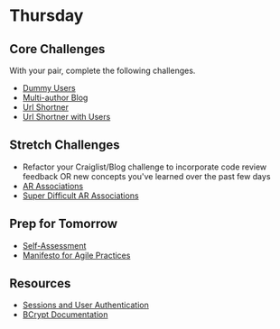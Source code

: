 # Thursday

## Core Challenges
With your pair, complete the following challenges.
- [Dummy Users](../../../../dummy-users-challenge)
- [Multi-author Blog](../../../../blog-2-multi-author-challenge)
- [Url Shortner](../../../../sinatra-url-shortener-challenge)
- [Url Shortner with Users](../../../../sinatra-url-shortener-with-users-challenge)

## Stretch Challenges
- Refactor your Craiglist/Blog challenge to incorporate code review feedback OR new concepts you've learned over the past few days
- [AR Associations](../../../../ar-teams-and-leagues-challenge)
- [Super Difficult AR Associations](../../../../active-record-associations-drill-shirts-challenge)


## Prep for Tomorrow
- [Self-Assessment](https://gist.github.com/case-eee/6b3912cd30fe13646dea)
- [Manifesto for Agile Practices](http://agilemanifesto.org/)

## Resources
* [Sessions and User Authentication](https://talks.devbootcamp.com/sessions-and-user-authentication)
* [BCrypt Documentation](https://github.com/codahale/bcrypt-ruby)


